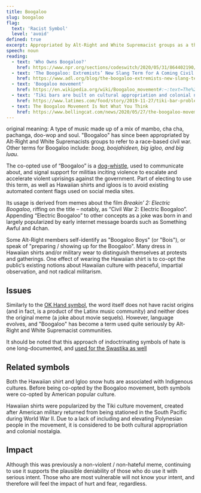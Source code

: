 ```yaml
---
title: Boogaloo
slug: boogaloo
flag:
  text: 'Racist Symbol'
  level: 'avoid'
defined: true
excerpt: Appropriated by Alt-Right and White Supremacist groups as a thinly veiled code for a race-based or civil war, boogaloo was originally both a dance and musical genre.
speech: noun
reading:
  - text: 'Who Owns Boogaloo?'
    href: https://www.npr.org/sections/codeswitch/2020/05/31/864402190/who-owns-boogaloo
  - text: 'The Boogaloo: Extremists’ New Slang Term for A Coming Civil War'
    href: https://www.adl.org/blog/the-boogaloo-extremists-new-slang-term-for-a-coming-civil-war
  - text: 'Boogaloo movement'
    href: https://en.wikipedia.org/wiki/Boogaloo_movement#:~:text=The%20Boogaloo%20movement%2C%20members%20of,they%20call%20the%20%22boogaloo%22.
  - text: 'Tiki bars are built on cultural appropriation and colonial nostalgia. Where’s the reckoning?'
    href: https://www.latimes.com/food/story/2019-11-27/tiki-bar-problems
  - text: The Boogaloo Movement Is Not What You Think
    href: https://www.bellingcat.com/news/2020/05/27/the-boogaloo-movement-is-not-what-you-think/
---
```



original meaning: A type of music made up of a mix of mambo, cha cha, pachanga, doo-wop and soul. "Boogaloo" has since been appropriated by Alt-Right and White Supremacists groups to refer to a race-based civil war. Other terms for Boogaloo include: _boog, boojahideen, big igloo, and big luau_.

The co-opted use of “Boogaloo” is a [dog-whistle](https://en.m.wikipedia.org/wiki/Dog-whistle_politics), used to communicate about, and signal support for militias inciting violence to escalate and accelerate violent uprisings against the government. Part of electing to use this term, as well as Hawaiian shirts and igloos is to avoid existing automated content flags used on social media sites.

Its usage is derived from memes about the film _Breakin’ 2: Electric Boogaloo_, riffing on the title – notably, as “Civil War 2: Electric Boogaloo”. Appending “Electric Boogaloo” to other concepts as a joke was born in and largely popularized by early internet message boards such as Something Awful and 4chan.

Some Alt-Right members self-identify as "Boogaloo Boys" (or "Bois"), or speak of "preparing / showing up for the Boogaloo". Many dress in Hawaiian shirts and/or military wear to distinguish themselves at protests and gatherings. One effect of wearing the Hawaiian shirt is to co-opt the public’s existing notions about Hawaiian culture with peaceful, impartial observation, and not radical militarism.

## Issues

Similarly to the [OK Hand symbol](/definitions/ok-hand), the word itself does not have racist origins (and in fact, is a product of the Latinx music community) and neither does the original meme (a joke about movie sequels). However, language evolves, and "Boogaloo" has become a term used quite seriously by Alt-Right and White Supremacist communities.

It should be noted that this approach of indoctrinating symbols of hate is one long-documented, and [used for the Swastika as well](https://theconversation.com/how-nazis-twisted-the-swastika-into-a-symbol-of-hate-83020)

## Related symbols

Both the Hawaiian shirt and Igloo snow huts are associated with Indigenous cultures. Before being co-opted by the Boogaloo movement, both symbols were co-opted by American popular culture.

Hawaiian shirts were popularized by the Tiki culture movement, created after American military returned from being stationed in the South Pacific during World War II. Due to a lack of including and elevating Polynesian people in the movement, it is considered to be both cultural appropriation and colonial nostalgia.

## Impact

Although this was previously a non-violent / non-hateful meme, continuing to use it supports the plausible deniability of those who do use it with serious intent. Those who are most vulnerable will not know your intent, and therefore will feel the impact of hurt and fear, regardless.
